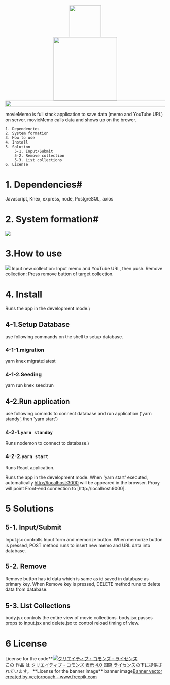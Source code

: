 <div align="center">
 <img align="center" src="https://user-images.githubusercontent.com/66049678/101590328-8983fd00-3a2d-11eb-9e0b-acd31bd5d9b5.png" width="100" height="100">
</div>
<div align="center">
 <img align="center" src="https://user-images.githubusercontent.com/66049678/101590300-7b35e100-3a2d-11eb-866f-162dc355c53a.png" width="200" >
</div>
<div align="center">
 <img src ="https://user-images.githubusercontent.com/66049678/101590972-be448400-3a2e-11eb-9f5f-9a6854d76625.png" height="20" width="1000">
 </div>


movieMemo is full stack application to save data (memo and YouTube URL) on server.
movieMemo calls data and shows up on the brower.

```
1. Dependencies
2. System formation
3. How to use
4. Install
5. Solution
	5-1. Input/Submit
	5-2. Remove collection
	5-3. List collections
6. License
```
# 1. Dependencies#
Javascript, Knex, express, node, PostgreSQL, axios

# 2. System formation#

<img src="https://user-images.githubusercontent.com/66049678/101591932-c271a100-3a30-11eb-908f-52091f832e1d.png">

# 3.How to use

<div>
<img src="https://user-images.githubusercontent.com/66049678/101593792-e682b180-3a33-11eb-90c9-701ac2dc7fc3.gif">
Input new collection: Input memo and YouTube URL, then push.
Remove collection: Press remove button of target collection.
</div>

# 4. Install #
Runs the app in the development mode.\

 ## 4-1.Setup Database

 use following commands on the shell to setup database.

  ### 4-1-1.migration
  yarn knex migrate:latest

  ### 4-1-2.Seeding
  yarn run knex seed:run

 ## 4-2.Run application

 use following commds to connect database and run application
 ('yarn standy', then 'yarn start')

  ### 4-2-1.`yarn standby`

  Runs nodemon to connect to database.\

  ### 4-2-2.`yarn start`

  Runs React application. 

Runs the app in the development mode.
When 'yarn start' executed, automatically [http://localhost:3000](http://localhost:3000) will be appeared in the browser.
Proxy will point Front-end connection to [http://localhost:9000].

# 5 Solutions

## 5-1. Input/Submit
Input.jsx controlls Input form and memorize button. When memorize button is pressed, POST method runs to insert new memo and URL data into database.

## 5-2. Remove
Remove button has id data which is same as id saved in database as primary key. When Remove key is pressed, DELETE method runs to delete data from database.

## 5-3. List Collections
body.jsx controls the entire view of movie collections. body.jsx passes props to input.jsx and delete.jsx to control reload timing of view.

# 6 License #
License for the code**<a rel="license" href="http://creativecommons.org/licenses/by/4.0/"><img alt="クリエイティブ・コモンズ・ライセンス" style="border-width:0" src="https://i.creativecommons.org/l/by/4.0/88x31.png" /></a><br />この 作品 は <a rel="license" href="http://creativecommons.org/licenses/by/4.0/">クリエイティブ・コモンズ 表示 4.0 国際 ライセンス</a>の下に提供されています。
**License for the banner image\*\*<Attribution> banner image<a href='https://www.freepik.com/vectors/banner'>Banner vector created by vectorpouch - www.freepik.com</a>
